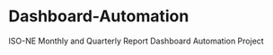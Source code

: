 Dashboard-Automation
====================

ISO-NE Monthly and Quarterly Report Dashboard Automation Project
